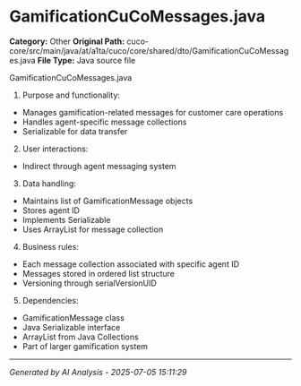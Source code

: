 # GamificationCuCoMessages.java

**Category:** Other
**Original Path:** cuco-core/src/main/java/at/a1ta/cuco/core/shared/dto/GamificationCuCoMessages.java
**File Type:** Java source file

GamificationCuCoMessages.java
1. Purpose and functionality:
- Manages gamification-related messages for customer care operations
- Handles agent-specific message collections
- Serializable for data transfer

2. User interactions:
- Indirect through agent messaging system

3. Data handling:
- Maintains list of GamificationMessage objects
- Stores agent ID
- Implements Serializable
- Uses ArrayList for message collection

4. Business rules:
- Each message collection associated with specific agent ID
- Messages stored in ordered list structure
- Versioning through serialVersionUID

5. Dependencies:
- GamificationMessage class
- Java Serializable interface
- ArrayList from Java Collections
- Part of larger gamification system

---
*Generated by AI Analysis - 2025-07-05 15:11:29*
